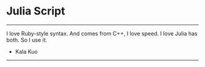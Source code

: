 # Julia Script

---

I love Ruby-style syntax. And comes from C++, I love speed. 
I love Julia has both. So I use it. 

- Kala Kuo

---
